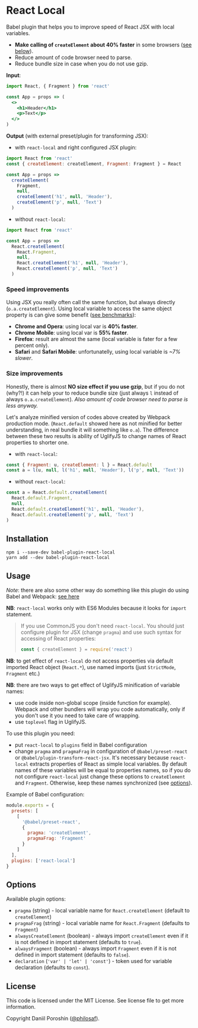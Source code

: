 # React Local

Babel plugin that helps you to improve speed of React JSX with local variables.

- **Make calling of `createElement` about 40% faster** in some browsers ([see below](#speed-improvements)).
- Reduce amount of code browser need to parse.
- Reduce bundle size in case when you do not use gzip.

**Input**:

```jsx
import React, { Fragment } from 'react'

const App = props => (
  <>
    <h1>Header</h1>
    <p>Text</p>
  </>
)
```

**Output** (with external preset/plugin for transforming JSX):

- with `react-local` and right configured JSX plugin:

```javascript
import React from 'react'
const { createElement: createElement, Fragment: Fragment } = React

const App = props =>
  createElement(
    Fragment,
    null,
    createElement('h1', null, 'Header'),
    createElement('p', null, 'Text')
  )
```

- without `react-local`:

```javascript
import React from 'react'

const App = props =>
  React.createElement(
    React.Fragment,
    null,
    React.createElement('h1', null, 'Header'),
    React.createElement('p', null, 'Text')
  )
```

### Speed improvements

Using JSX you really often call the same function, but always directly (`o.a.createElement`). Using local variable to access the same object property is can give some benefit ([see benchmarks](https://jsperf.com/call-to-object-method)):

- **Chrome and Opera**: using local var is **40% faster**.
- **Chrome Mobile**: using local var is **55% faster**.
- **Firefox**: result are almost the same (local variable is fater for a few percent only).
- **Safari** and **Safari Mobile**: unfortunatelly, using local variable is _~7% slower_.

### Size improvements

Honestly, there is almost **NO size effect if you use gzip**, but if you do not (why?!) it can help your to reduce bundle size (just always `l` instead of always `o.a.createElement`). _Also amount of code browser need to parse is less anyway._

Let's analyze minified version of codes above created by Webpack production mode. (`React.default` showed here as not minified for better understanding, in real bundle it will something like `o.a`). The difference between these two results is ability of UglifyJS to change names of React properties to shorter one.

- with `react-local`:

```javascript
const { Fragment: u, createElement: l } = React.default
const a = l(u, null, l('h1', null, 'Header'), l('p', null, 'Text'))
```

- without `react-local`:

```javascript
const a = React.default.createElement(
  React.default.Fragment,
  null,
  React.default.createElement('h1', null, 'Header'),
  React.default.createElement('p', null, 'Text')
)
```

## Installation

```shell
npm i --save-dev babel-plugin-react-local
yarn add --dev babel-plugin-react-local
```

## Usage

_Note_: there are also some other way do something like this plugin do using Babel and Webpack: [see here](https://medium.com/@jilizart/reduce-the-size-of-final-jsx-code-c39effca906f)

**NB**: `react-local` works only with ES6 Modules because it looks for `import` statement.

> If you use CommonJS you don't need `react-local`. You should just configure plugin for JSX (change `pragma`) and use such syntax for accessing of React properties:
>
> ```javascript
> const { createElement } = require('react')
> ```

**NB**: to get effect of `react-local` do not access properties via default imported React object (`React.*`), use named imports (just `StrictMode`, `Fragment` etc.)

**NB**: there are two ways to get effect of UglifyJS minification of variable names:

- use code inside non-global scope (inside function for example). Webpack and other bundlers will wrap you code automatically, only if you don't use it you need to take care of wrapping.
- use `toplevel` flag in UglifyJS.

To use this plugin you need:

- put `react-local` to `plugins` field in Babel configuration
- change `pragma` and `pragmaFrag` in configuration of `@babel/preset-react` or `@babel/plugin-transform-react-jsx`. It's necessary because `react-local` extracts properties of React as simple local variables. By default names of these variables will be equal to properties names, so if you do not configure `react-local` just change these options to `createElement` and `Fragment`. Otherwise, keep these names synchronized (see [options](#Options)).

Example of Babel configuration:

```javascript
module.exports = {
  presets: [
    [
      '@babel/preset-react',
      {
        pragma: 'createElement',
        pragmaFrag: 'Fragment'
      }
    ]
  ],
  plugins: ['react-local']
}
```

## Options

Available plugin options:

- `pragma` (string) - local variable name for `React.createElement` (default to `createElement`)
- `pragmaFrag` (string) - local variable name for `React.Fragment` (defaults to `Fragment`)
- `alwaysCreateElement` (boolean) - always import `createElement` even if it is not defined in import statement (defaults to `true`).
- `alwaysFragment` (boolean) - always import `Fragment` even if it is not defined in import statement (defaults to `false`).
- `declaration` (`'var' | 'let' | 'const'`) - token used for variable declaration (defaults to `const`).

## License

This code is licensed under the MIT License. See license file to get more information.

Copyright Daniil Poroshin ([@philosaf](https://github.com/philosaf)).
